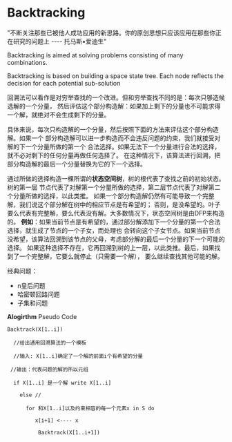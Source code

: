 # Backtracking

"不断关注那些已被他人成功应用的新思路。你的原创思想只应该应用在那些你正在研究的问题上 ---- 托马斯•爱迪生"

Backtracking is aimed at solving problems consisting of many combinations.

Backtracking is based on building a space state tree. Each node reflects
the decision for each potential sub-solution

回溯法可以看作是对穷举查找的一个改进。但和穷举查找不同的是：每次只够造候选解的一个分量，
然后评估这个部分构造解：如果加上剩下的分量也不可能求得一个解，就绝对不会生成剩下的分量。

具体来说，每次只构造解的一个分量，然后按照下面的方法来评估这个部分构造解。如果一个
部分构造解可以进一步构造而不会违反问题的约束，我们就接受对解的下一个分量所做的第一个
合法选择。如果无法下一个分量进行合法的选择，就不必对剩下的任何分量再做任何选择了。
在这种情况下，该算法进行回溯，把部分构造解的最后一个分量替换为它的下一个选择。

通过所做的选择构造一棵所谓的**状态空间树**，树的根代表了查找之前的初始状态。树的第一层
节点代表了对解第一个分量所做的选择，第二层节点代表了对解第二个分量所做的选择，以此类推。
如果一个部分构造解仍然有可能导致一个完整解，我们说这个部分解在树中的相应节点是有希望的；
否则，是没希望的。叶子要么代表有完整解，要么代表没有解。大多数情况下，状态空间树是由DFP来构造的。
**例如**：如果当前节点是有希望的，通过部分解添加下一个分量的第一个合法选择，就生成了节点的一个子女，而处理也
会转向这个子女节点。如果当前节点没希望，该算法回溯到该节点的父母，考虑部分解的最后一个分量的下一个可能的选择。
如果这种选择不存在，它再回溯到树的上一层，以此类推。最后，如果找到了一个完整解，它要么就停止（只需要一个解），
要么继续查找其他可能的解。

经典问题：
- n皇后问题
- 哈密顿回路问题
- 子集和问题

**Alogirthm** Pseudo Code

    Backtrack(X[1..i])

      //给出通用回溯算法的一个模板
  
      //输入: X[1..i]确定了一个解的前面i个有希望的分量
  
     //输出：代表问题的解的所以元组
  
      if X[1..i] 是一个解 write X[1..i]
  
        else //
      
          for 和X[1..i]以及约束相容的每一个元素x in S do
          
             x[i+1] <---- x
              
              Backtrack(X[1..i+1])
              
